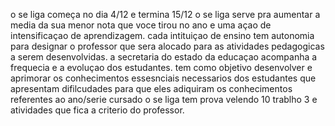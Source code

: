 o se liga começa no dia 4/12 e termina 15/12 o se liga serve pra aumentar a media da sua menor nota
que voce tirou no ano e uma açao de intensificaçao de aprendizagem.
cada intituiçao de ensino tem autonomia para designar o professor que sera alocado para as atividades
pedagogicas a serem desenvolvidas. 
a secretaria do estado da educaçao acompanha a frequecia e a evoluçao dos estudantes.
tem como objetivo desenvolver e aprimorar os conhecimentos essesnciais necessarios dos estudantes que 
apresentam difilcudades para que eles adiquiram os conhecimentos referentes ao ano/serie cursado o se liga
tem prova velendo 10 trablho 3 e atividades que fica a criterio do professor.
